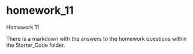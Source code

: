 # homework_11
Homework 11

There is a markdown with the answers to the homework questions within the Starter_Code folder.
